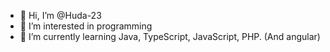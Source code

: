 - 👋 Hi, I’m @Huda-23
- 👀 I’m interested in programming
- 🌱 I’m currently learning Java, TypeScript, JavaScript, PHP. (And angular)



<!---
Huda-23/Huda-23 is a ✨ special ✨ repository because its `README.md` (this file) appears on your GitHub profile.
You can click the Preview link to take a look at your changes.
--->
